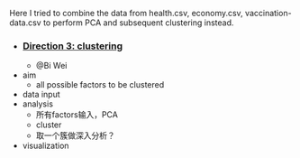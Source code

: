 Here I tried to combine the data from health.csv, economy.csv, vaccination-data.csv to perform PCA and subsequent clustering instead.

- ### [Direction 3: clustering](https://github.com/Ally-Vella/MED5018-project/tree/master/code/direction3)
	- @Bi Wei
- aim
	- all possible factors to be clustered
- data input
- analysis
	- 所有factors输入，PCA
	- cluster
	- 取一个簇做深入分析？
- visualization